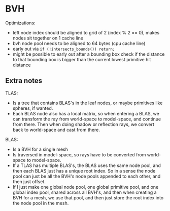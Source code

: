 # BVH 
Optimizations:
- left node index should be aligned to grid of 2 (index % 2 == 0), makes nodes sit together on 1 cache line
- bvh node pool needs to be aligned to 64 bytes (cpu cache line)
- early out via `if (!intersects_bounds()) return;`
- might be possible to early out after a bounding box check if the distance to that bounding box is bigger than the current lowest primitive hit distance

## Extra notes
TLAS: 
- Is a tree that contains BLAS's in the leaf nodes, or maybe primitives like spheres, if wanted.
- Each BLAS node also has a local matrix, so when entering a BLAS, we can transform the ray from world-space to model-space, and continue from there. Then when doing shadow or reflection rays, we convert back to world-space and cast from there.

BLAS:
- Is a BVH for a single mesh
- Is traversed in model-space, so rays have to be converted from world-space to model-space.
- If a TLAS has multiple BLAS's, the BLAS uses the same node pool, and then each BLAS just has a unique root index. So in a sense the node pool can just be all the BVH's node pools appended to each other, and then just offset.
- If I just make one global node pool, one global primitive pool, and one global index pool, shared across all BVH's, and then when creating a BVH for a mesh, we use that pool, and then just store the root index into the node pool in the mesh.